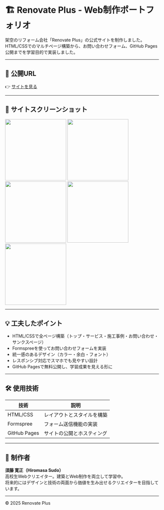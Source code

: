# 🏗️ Renovate Plus - Web制作ポートフォリオ

架空のリフォーム会社「Renovate Plus」の公式サイトを制作しました。  
HTML/CSSでのマルチページ構築から、お問い合わせフォーム、GitHub Pages公開までを学習目的で実装しました。

---

## 🔗 公開URL  
👉 [サイトを見る](https://hiromasa20071129-commits.github.io/RenovatePlus/)

---

## 📸 サイトスクリーンショット

<p float="left">
  <img src="./images/ホームページ.png" width="200" />
  <img src="./images/サービスページ.png" width="200" />
  <img src="./images/施工事例ページ.png" width="200" />
  <img src="./images/お問い合わせページ.png" width="200" />
  <img src="./images/ありがとうございましたページ.png" width="200" />
</p>

---

## 💡 工夫したポイント
- HTML/CSSで全ページ構築（トップ・サービス・施工事例・お問い合わせ・サンクスページ）
- Formspreeを使ってお問い合わせフォームを実装
- 統一感のあるデザイン（カラー・余白・フォント）
- レスポンシブ対応でスマホでも見やすい設計
- GitHub Pagesで無料公開し、学習成果を見える形に

---

## 🛠️ 使用技術
| 技術 | 説明 |
|------|------|
| HTML/CSS | レイアウトとスタイルを構築 |
| Formspree | フォーム送信機能の実装 |
| GitHub Pages | サイトの公開とホスティング |

---

## 👤 制作者
**須藤 寛正（Hiromasa Sudo）**  
高校生Webクリエイター。建築とWeb制作を両立して学習中。  
将来的にはデザインと技術の両面から価値を生み出せるクリエイターを目指しています。

---

© 2025 Renovate Plus

